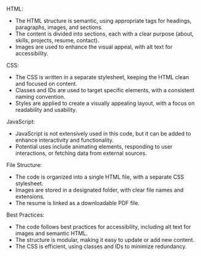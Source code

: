 HTML:

- The HTML structure is semantic, using appropriate tags for headings, paragraphs, images, and sections.
- The content is divided into sections, each with a clear purpose (about, skills, projects, resume, contact).
- Images are used to enhance the visual appeal, with alt text for accessibility.

CSS:

- The CSS is written in a separate stylesheet, keeping the HTML clean and focused on content.
- Classes and IDs are used to target specific elements, with a consistent naming convention.
- Styles are applied to create a visually appealing layout, with a focus on readability and usability.

JavaScript:

- JavaScript is not extensively used in this code, but it can be added to enhance interactivity and functionality.
- Potential uses include animating elements, responding to user interactions, or fetching data from external sources.

File Structure:

- The code is organized into a single HTML file, with a separate CSS stylesheet.
- Images are stored in a designated folder, with clear file names and extensions.
- The resume is linked as a downloadable PDF file.

Best Practices:

- The code follows best practices for accessibility, including alt text for images and semantic HTML.
- The structure is modular, making it easy to update or add new content.
- The CSS is efficient, using classes and IDs to minimize redundancy.
